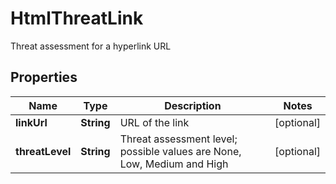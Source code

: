 

# HtmlThreatLink

Threat assessment for a hyperlink URL
## Properties

Name | Type | Description | Notes
------------ | ------------- | ------------- | -------------
**linkUrl** | **String** | URL of the link |  [optional]
**threatLevel** | **String** | Threat assessment level; possible values are None, Low, Medium and High |  [optional]



